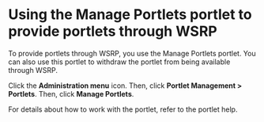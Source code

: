 # Using the Manage Portlets portlet to provide portlets through WSRP

To provide portlets through WSRP, you use the Manage Portlets portlet. You can also use this portlet to withdraw the portlet from being available through WSRP.

Click the **Administration menu** icon. Then, click **Portlet Management > Portlets**. Then, click **Manage Portlets**.

For details about how to work with the portlet, refer to the portlet help.


